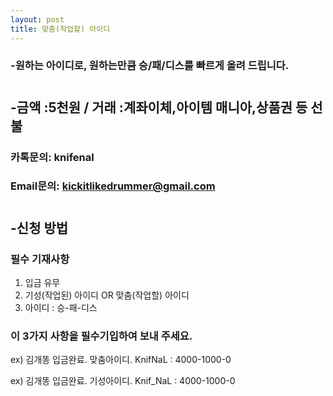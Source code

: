 ```yaml
---
layout: post
title: 맞춤(작업할) 아이디
---
```


### -원하는 아이디로, 원하는만큼 승/패/디스를 빠르게 올려 드립니다. 

#
#
 
  
  

## -금액 :5천원 / 거래 :계좌이체,아이템 매니아,상품권 등 선불 

### 카톡문의: knifenal

### Email문의: [kickitlikedrummer@gmail.com](mailto:kickitlikedrummer@gmail.com)

#
#
## -신청 방법 

### 필수 기재사항

1. 입금 유무
2. 기성(작업된) 아이디 OR 맞춤(작업할) 아이디
3. 아이디 : 승-패-디스

### 이 3가지 사항을 필수기입하여 보내 주세요.

ex) 김개똥 입금완료. 맞춤아이디. KnifNaL : 4000-1000-0 

ex) 김개똥 입금완료. 기성아이디. Knif_NaL : 4000-1000-0 
